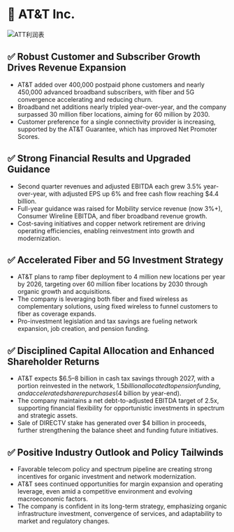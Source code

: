 # 📌 AT&T Inc.


![ATT利润表](/earnings/catalogue/charts/T_2025Q2.png)


## ✅ Robust Customer and Subscriber Growth Drives Revenue Expansion
- AT&T added over 400,000 postpaid phone customers and nearly 450,000 advanced broadband subscribers, with fiber and 5G convergence accelerating and reducing churn.
- Broadband net additions nearly tripled year-over-year, and the company surpassed 30 million fiber locations, aiming for 60 million by 2030.
- Customer preference for a single connectivity provider is increasing, supported by the AT&T Guarantee, which has improved Net Promoter Scores.


## ✅ Strong Financial Results and Upgraded Guidance
- Second quarter revenues and adjusted EBITDA each grew 3.5% year-over-year, with adjusted EPS up 6% and free cash flow reaching $4.4 billion.
- Full-year guidance was raised for Mobility service revenue (now 3%+), Consumer Wireline EBITDA, and fiber broadband revenue growth.
- Cost-saving initiatives and copper network retirement are driving operating efficiencies, enabling reinvestment into growth and modernization.


## ✅ Accelerated Fiber and 5G Investment Strategy
- AT&T plans to ramp fiber deployment to 4 million new locations per year by 2026, targeting over 60 million fiber locations by 2030 through organic growth and acquisitions.
- The company is leveraging both fiber and fixed wireless as complementary solutions, using fixed wireless to funnel customers to fiber as coverage expands.
- Pro-investment legislation and tax savings are fueling network expansion, job creation, and pension funding.


## ✅ Disciplined Capital Allocation and Enhanced Shareholder Returns
- AT&T expects $6.5–8 billion in cash tax savings through 2027, with a portion reinvested in the network, $1.5 billion allocated to pension funding, and accelerated share repurchases ($4 billion by year-end).
- The company maintains a net debt-to-adjusted EBITDA target of 2.5x, supporting financial flexibility for opportunistic investments in spectrum and strategic assets.
- Sale of DIRECTV stake has generated over $4 billion in proceeds, further strengthening the balance sheet and funding future initiatives.


## ✅  Positive Industry Outlook and Policy Tailwinds
- Favorable telecom policy and spectrum pipeline are creating strong incentives for organic investment and network modernization.
- AT&T sees continued opportunities for margin expansion and operating leverage, even amid a competitive environment and evolving macroeconomic factors.
- The company is confident in its long-term strategy, emphasizing organic infrastructure investment, convergence of services, and adaptability to market and regulatory changes.
